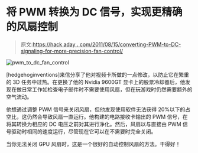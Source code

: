# 将 PWM 转换为 DC 信号，实现更精确的风扇控制

> 原文:[https://hack aday . com/2011/08/15/converting-PWM-to-DC-signaling-for-more-precision-fan-control/](https://hackaday.com/2011/08/15/converting-pwm-to-dc-signaling-for-more-precise-fan-control/)

![pwm_to_dc_fan_control](../Images/29946a84a4da733ca7a98cc8875f0eec.png "pwm_to_dc_fan_control")

[hedgehoginventions]来信分享了他对视频卡所做的一点修改，以防止它在繁重的 3D 任务中过热。在更换了他的 Nvidia 9600GT 显卡上的股票冷却器后，他发现在做日常工作如检查电子邮件时不需要使用风扇，但在玩游戏时仍然需要额外的空气流动。

他想通过调整 PWM 信号来关闭风扇，但他发现使用软件无法获得 20%以下的占空比，这仍然会导致风扇一直运行。他构建的电路接收卡输出的 PWM 信号，在将其转换为相应的 DC 电压之前对其进行净化。然后，风扇以与直接由 PWM 信号驱动时相同的速度运行，尽管现在它可以在不需要时完全关闭。

当你无法关闭 GPU 风扇时，这是一个很好的自动控制风扇的方法。干得好！